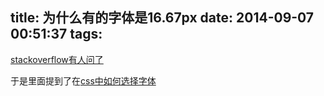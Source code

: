 title: 为什么有的字体是16.67px
date: 2014-09-07 00:51:37
tags:
---

[stackoverflow有人问了](http://stackoverflow.com/questions/3269986/why-are-the-font-sizes-different)

于是里面提到了在[css中如何选择字体](http://alistapart.com/article/howtosizetextincss)